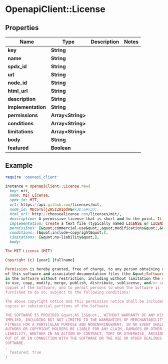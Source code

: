 # OpenapiClient::License

## Properties

| Name | Type | Description | Notes |
| ---- | ---- | ----------- | ----- |
| **key** | **String** |  |  |
| **name** | **String** |  |  |
| **spdx_id** | **String** |  |  |
| **url** | **String** |  |  |
| **node_id** | **String** |  |  |
| **html_url** | **String** |  |  |
| **description** | **String** |  |  |
| **implementation** | **String** |  |  |
| **permissions** | **Array&lt;String&gt;** |  |  |
| **conditions** | **Array&lt;String&gt;** |  |  |
| **limitations** | **Array&lt;String&gt;** |  |  |
| **body** | **String** |  |  |
| **featured** | **Boolean** |  |  |

## Example

```ruby
require 'openapi_client'

instance = OpenapiClient::License.new(
  key: mit,
  name: MIT License,
  spdx_id: MIT,
  url: https://api.github.com/licenses/mit,
  node_id: MDc6TGljZW5zZW1pdA&#x3D;&#x3D;,
  html_url: http://choosealicense.com/licenses/mit/,
  description: A permissive license that is short and to the point. It lets people do anything with your code with proper attribution and without warranty.,
  implementation: Create a text file (typically named LICENSE or LICENSE.txt) in the root of your source code and copy the text of the license into the file. Replace [year] with the current year and [fullname] with the name (or names) of the copyright holders.,
  permissions: [&quot;commercial-use&quot;,&quot;modifications&quot;,&quot;distribution&quot;,&quot;sublicense&quot;,&quot;private-use&quot;],
  conditions: [&quot;include-copyright&quot;],
  limitations: [&quot;no-liability&quot;],
  body: 

The MIT License (MIT)

Copyright (c) [year] [fullname]

Permission is hereby granted, free of charge, to any person obtaining a copy
of this software and associated documentation files (the &quot;Software&quot;), to deal
in the Software without restriction, including without limitation the rights
to use, copy, modify, merge, publish, distribute, sublicense, and/or sell
copies of the Software, and to permit persons to whom the Software is
furnished to do so, subject to the following conditions:

The above copyright notice and this permission notice shall be included in all
copies or substantial portions of the Software.

THE SOFTWARE IS PROVIDED &quot;AS IS&quot;, WITHOUT WARRANTY OF ANY KIND, EXPRESS OR
IMPLIED, INCLUDING BUT NOT LIMITED TO THE WARRANTIES OF MERCHANTABILITY,
FITNESS FOR A PARTICULAR PURPOSE AND NONINFRINGEMENT. IN NO EVENT SHALL THE
AUTHORS OR COPYRIGHT HOLDERS BE LIABLE FOR ANY CLAIM, DAMAGES OR OTHER
LIABILITY, WHETHER IN AN ACTION OF CONTRACT, TORT OR OTHERWISE, ARISING FROM,
OUT OF OR IN CONNECTION WITH THE SOFTWARE OR THE USE OR OTHER DEALINGS IN THE
SOFTWARE.
,
  featured: true
)
```

